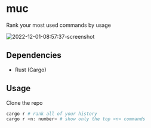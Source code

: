# muc
Rank your most used commands by usage  

![2022-12-01-08:57:37-screenshot](https://user-images.githubusercontent.com/96471299/204977307-6dfdea1b-f06a-4f85-8261-ce6672fea8ed.png)

## Dependencies
* Rust (Cargo)

## Usage
Clone the repo
```sh
cargo r # rank all of your history
cargo r <n: number> # show only the top <n> commands
```
